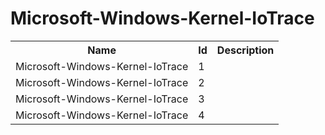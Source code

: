 # Microsoft-Windows-Kernel-IoTrace

<table>
<colgroup><col/><col/><col/></colgroup>
<tr><th>Name</th><th>Id</th><th>Description</th></tr>
<tr><td>Microsoft-Windows-Kernel-IoTrace</td><td>1</td><td></td></tr>
<tr><td>Microsoft-Windows-Kernel-IoTrace</td><td>2</td><td></td></tr>
<tr><td>Microsoft-Windows-Kernel-IoTrace</td><td>3</td><td></td></tr>
<tr><td>Microsoft-Windows-Kernel-IoTrace</td><td>4</td><td></td></tr>
</table>
